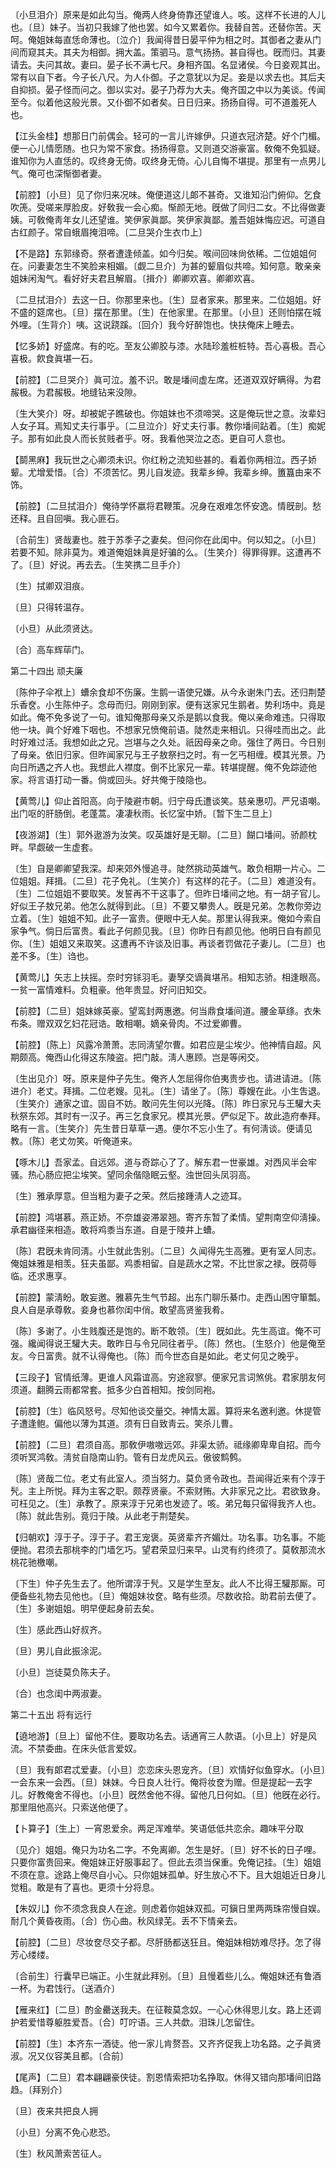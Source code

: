 <!-- { "loadSidebar": true } -->
〔小旦泪介〕原来是如此勾当。俺两人终身倚靠还望谁人。咳。这样不长进的人儿也。〔旦〕妹子。当初只我嫁了他也罢。如今又累着你。我替自苦。还替你苦。天呵。俺姐妹每直恁命薄也。〔泣介〕我闻得昔日晏平仲为相之时。其御者之妻从门间而窥其夫。其夫为相御。拥大盖。策驷马。意气扬扬。甚自得也。旣而归。其妻请去。夫问其故。妻曰。晏子长不满七尺。身相齐国。名显诸侯。今日妾观其出。常有以自下者。今子长八尺。为人仆御。子之意犹以为足。妾是以求去也。其后夫自抑损。晏子怪而问之。御以实对。晏子乃荐为大夫。俺齐国之中以为美谈。传闻至今。似着他这般光景。又仆御不如者矣。日日归来。扬扬自得。可不道羞死人也。 

【江头金桂】想那日门前偶会。轻可的一言儿许嫁伊。只道衣冠济楚。好个门楣。便一心儿情愿随。也只为常不家食。扬扬得意。又则道交游豪富。敎俺不免狐疑。谁知你为人直恁的。叹终身无倚。叹终身无倚。心儿自悔不堪提。那里有一点男儿气。俺可也深惭御者妻。

【前腔】〔小旦〕见了你归来况味。俺便道这儿郞不甚奇。又谁知沿门俯仰。乞食吹箎。受嗟来厚脸皮。好敎我一会心痴。惭颜无地。旣做了同归二女。不比得做妻姨。可敎俺靑年女儿还望谁。笑伊家眞鄙。笑伊家眞鄙。羞吾姐妹悔应迟。可道自古红颜子。常自蛾眉掩泪啼。〔二旦哭介生衣巾上〕 

【不是路】东郭缘奇。祭者遭逢倾盖。如今归矣。喉间回味尙依稀。二位姐姐何在。问妻妻怎生不笑脸来相媚。〔觑二旦介〕为甚的颦眉似共啼。知何意。敢亲亲姐妹闲淘气。看好好夫君且解眉。〔揖介〕卿卿欢喜。卿卿欢喜。

〔二旦拭泪介〕去这一日。你那里来也。〔生〕显者家来。那里来。二位姐姐。好不盛的筵席也。〔旦〕摆在那里。〔生〕在他家里。在那里。〔小旦〕还则怕摆在城外哩。〔生背介〕咦。这说跷蹊。〔回介〕我今好醉饱也。快扶俺床上睡去。 

【忆多娇】好盛席。有的吃。至友公卿胶与漆。水陆珍羞桩桩特。吾心喜极。吾心喜极。飮食眞堪一石。

【前腔】〔二旦哭介〕眞可泣。羞不识。敢是墦间虚左席。还道双双好瞒得。为君赧极。为君赧极。地缝钻来没隙。

〔生大笑介〕呀。却被妮子瞧破也。你姐妹也不须啼哭。这是俺玩世之意。汝辈妇人女子耳。焉知丈夫行事乎。〔二旦泣介〕好丈夫行事。教你墦间跕着。〔生〕痴妮子。那有如此良人而长贫贱者乎。呀。我看他哭泣之态。更自可人意也。 

【鬬黑麻】我玩世之心卿须未识。你红粉之流知些甚的。看着你两相泣。西子娇颦。尤增爱惜。〔合〕不须苦忆。男儿自发迹。我辈乡绅。我辈乡绅。簠簋由来不饰。

【前腔】〔二旦拭泪介〕俺待学怀嬴将君鞭策。况身在艰难怎怀安逸。情旣剖。愁还释。且自回嗔。我心匪石。

〔合前生〕贤哉妻也。胜于苏季子之妻矣。但问你在此闺中。何以知之。〔小旦〕若要不知。除非莫为。难道俺姐妹眞是好骗的么。〔生笑介〕得罪得罪。这遭再不了。〔旦〕好说。再去去。〔生笑携二旦手介〕 

〔生〕拭卿双泪痕。

〔旦〕只得转温存。

〔小旦〕从此须贤达。

〔合〕高车辉荜门。 

第二十四出
顽夫廉

〔陈仲子伞袱上〕螬余食却不伤廉。生鹅一语使兄嫌。从今永谢朱门去。还归荆楚乐香奁。小生陈仲子。念母而归。刚刚到家。便有送家兄生鹅者。势利场中。竟是如此。俺不免多说了一句。谁知俺那母亲又杀是鹅以食我。俺以亲命难违。只得取他一块。眞个好难下咽也。不想家兄愤俺前语。陡然走来相讥。只得哇而出之。此时好难过活。我想如此之兄。岂堪与之久处。祇因母亲之命。强住了两日。今日别了母亲。依旧归家。但昨闻家兄与王子敖祭扫之时。有一乞丐相缠。模其光景。乃向日所遇之齐人也。我想此人襟度。倒不比家兄一辈。转堪提醒。俺不免踪迹他家。将言语打动一番。倘或回头。好共俺于陵隐也。 

【黄莺儿】仰止首阳高。向于陵避市朝。归宁母氏遭谈笑。慈亲惠叨。严兄语嘲。出门呕的肝肠倒。老蓬蒿。凄凄秋雨。长忆室中娇。〔暂下生二旦上〕 

【夜游湖】〔生〕郭外遨游为汝笑。叹英雄好是无聊。〔二旦〕餬口墦间。骄颜枕畔。早觑破一生虚套。

〔生〕自是卿卿望我深。却来郊外慢追寻。陡然挑动英雄气。敢负相期一片心。二位姐姐。拜揖。〔二旦〕花子免礼。〔生笑介〕有这样的花子。〔二旦〕难道没有。〔生〕二位姐姐不要取笑。发誓再不干这事了。但昨日墦间之地。有一胡子官儿。好似王子敖兄弟。他怎么就得到此。〔旦〕不要又攀贵人。旣是兄弟。怎教你旁边立着。〔生〕姐姐不知。此子一富贵。便眼中无人矣。那里认得我来。俺如今索自家争气。倘日后富贵。看此子何颜见我。〔旦〕你昨日有颜见他。他明日自有颜见你。〔生〕姐姐又来取笑。这遭再不许谈及旧事。再谈者罚做花子妻儿。〔二旦〕也差不多。〔生〕诌也。 

【黄莺儿】矢志上扶摇。奈时穷铩羽毛。妻孥交谪眞堪吊。相知志骄。相逢眼高。一贫一富情难料。负粗豪。他年贵显。好问旧知交。

【前腔】〔二旦〕姐妹嫁英豪。望鸾封两惠邀。何当鼎食墦间道。腰金草绦。衣朱布条。赠双双乞妇花冠诰。敢相嘲。嫡亲骨肉。不过爱卿曹。

【前腔】〔陈上〕风露冷萧萧。志同淸望尔曹。如君应是尘埃少。他神情自超。风期颇高。俺西山化得这东陵盗。把门敲。淸人惠顾。岂是等闲交。

〔生出见介〕呀。原来是仲子先生。俺齐人怎屈得你伯夷贵步也。请进请进。〔陈进介〕老丈。拜揖。二位老嫂。见礼。〔生〕请坐了。〔陈〕尊嫂在此。小生吿退。〔生笑介〕通家之谊。固自不妨。敢问先生何以光降。〔陈〕昨日家兄与王驩大夫秋祭东郊。其时有一汉子。再三乞食家兄。模其光景。俨似足下。故此造府奉拜。略有一言。〔生笑介〕先生昔日草草一遇。便尔不忘小生了。有何淸谈。便请见教。〔陈〕老丈勿笑。听俺道来。 

【啄木儿】吾家孟。自远郊。道与奇踪心了了。解东君一世豪雄。对西风半会牢骚。热心肠应把尘埃笑。望同余偕隐眠云壑。浊世回头凤羽高。

〔生〕雅承厚意。但当粗为妻子之荣。然后接踵淸人之迹耳。 

【前腔】鸿堪慕。燕正娇。不奈雄姿滞翠翘。寄齐东暂了柔情。望荆南空仰淸操。承君幽径来相造。敢将鸡黍当东道。自是于陵井上螬。

〔陈〕君旣未肯同淸。小生就此吿别。〔二旦〕久闻得先生高雅。更有室人同志。俺姐妹雅是相羡。狂夫虽鄙。鸡黍相留。自是蔬水之常。不比世家之禄。旣荷辱临。还求惠享。 

【前腔】蒙淸盼。敢妄邀。雅慕先生气节超。出东门聊乐綦巾。走西山困守箪瓢。良人自是承尊敎。妾身也慕你闺中俏。敢望高贤鉴我肴。

〔陈〕多谢了。小生贱腹还是饱的。断不敢领。〔生〕旣如此。先生高谊。俺不可强。纔闻得说王驩大夫。敢昨日与令兄同往者乎。〔陈〕然也。〔生怒介〕他是俺至友。今日富贵。就不认得俺也。〔陈〕而今世态自是如此。老丈何见之晚乎。 

【三段子】官情纸薄。更谁人风霜谊高。穷途寂寥。便家兄言词煞佻。君家朋友何须道。翻腾云雨都常套。抵多少白首相知。按剑同袍。

【前腔】〔生〕临风怒号。尽知他谈交量交。神情太嚣。算将来名邀利邀。休提管子遭逢鲍。偏他以薄为其道。须有日自致靑云。笑杀儿曹。

【前腔】〔二旦〕君须自高。那敎伊嗷嗷远郊。非渠太骄。祗缘卿卑卑自招。而今须听冥鸿敎。淸贫自隐南山豹。管有日龙虎风云。傲彼鹪鹩。

〔陈〕贤哉二位。老丈有此室人。须当努力。莫负贤令政也。吾闻得近来有个淳于髠。主上所悦。拜为主客之职。颇荐贤豪。不索财贿。大非家兄之比。君欲致身。可枉见之。〔生〕承教了。原来淳于兄弟也发迹了。咳。弟兄每只留得我齐人也。〔陈〕就此吿别。竟归于陵。从此老于荆楚矣。 

【归朝欢】淳于子。淳于子。君王宠褒。英贤辈齐齐媚灶。功名事。功名事。不能便抛。君须去那桃李的门墙乞巧。望君荣显归来早。山灵有约终须了。莫敎那流水桃花驰檄嘲。

〔下生〕仲子先生去了。他所谓淳于髠。又是学生至友。此人不比得王驩那厮。可便备些礼物去见他也。〔旦〕俺姐妹妆奁。略有些须。尽数收拾。助君前去便了。〔生〕多谢姐姐。明早便起身前去矣。 

〔生〕感此西山好叔齐。

〔旦〕男儿自此振涂泥。

〔小旦〕岂徒莫负陈夫子。

〔合〕也念闺中两淑妻。 

第二十五出
将有远行

【遶地游】〔旦上〕留他不住。要取功名去。话通宵三人款语。〔小旦上〕好是风流。不禁委曲。在床头低言爱奴。

〔旦〕我有郞君忒爱妻。〔小旦〕恋恋床头恩宠齐。〔旦〕欢情好似鱼穿水。〔小旦〕一会东来一会西。〔旦〕妹妹。今日良人壮行。俺将妆奁为赠。但是提起一去字儿。好教俺舍不得也。〔小旦〕旣然舍他不得。留他几日何如。〔旦〕他旣在必行。那里阻他高兴。只索送他便了。 

【卜算子】〔生上〕一宵恩爱余。两足浑难举。笑语低低共恋余。趣味平分取

〔见介〕姐姐。俺只为功名二字。不免离卿。怎生是好。〔旦〕好不长的日子哩。只要你富贵回来。俺姐妹正好服事起了。但此去须当保重。免俺记挂。〔生〕姐姐不须在意。途路上俺尽自小心。只你姐妹孤单。好生放心不下。且大姐姐近日身儿觉粗。敢是有了喜也。更须十分将息。 

【朱奴儿】你不须念我良人在途。则虑着你姐妹双孤。可鎭日里两两珠帘慢自娱。耐几个黄昏夜雨。〔合〕伤心曲。秋风绿芜。丢不下情亲去。

【前腔】〔二旦〕尽妆奁尽交子都。尽肝肠都送狂且。俺姐妹相妨难尽抒。怎了得芳心缕缕。

〔合前生〕行囊早已端正。小生就此拜别。〔旦〕且慢着些儿么。俺姐妹还有鲁酒一杯。为君饯行。〔送酒介〕 

【雁来红】〔二旦〕酌金罍送我夫。在征鞍莫念奴。一心心休得思儿女。路上还调护若爱惜尊躯胜爱吾。〔合〕叮咛语。三人共歔。泪珠儿怎留住。

【前腔】〔生〕本齐东一酒徒。他一家儿肯赘吾。又齐齐促我上功名路。之子眞贤淑。况又仪容美且都。〔合前〕 

【尾声】〔二旦〕君本翩翩豪侠徒。割恩情索把功名挣取。休得又错向那墦间旧路趋。〔拜别介〕 

〔旦〕夜来共把良人拥

〔小旦〕分离不免心悲恐。

〔生〕秋风萧索苦征人。

